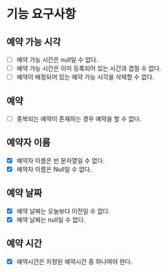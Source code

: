 # 기능 요구사항

## 예약 가능 시각

- [ ] 예약 가능 시간은 null일 수 없다.
- [ ] 예약 가능 시간은 이미 등록되어 있는 시간과 겹칠 수 없다.
- [ ] 예약이 배정되어 있는 예약 가능 시각을 삭제할 수 없다.

## 예약

- [ ] 중복되는 예약이 존재하는 경우 예약을 할 수 없다.

## 예약자 이름

- [x] 예약자 이름은 빈 문자열일 수 없다.
- [x] 예약자 이름은 Null일 수 없다.

## 예약 날짜

- [x] 예약 날짜는 오늘보다 이전일 수 없다.
- [x] 예약 날짜는 null일 수 없다.

## 예약 시간

- [x] 예약시간은 지정된 예약시간 중 하나여야 한다.



